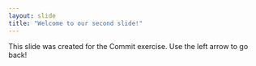 ```yaml
---
layout: slide
title: "Welcome to our second slide!"
---
```

This slide was created for the Commit exercise.
Use the left arrow to go back!
